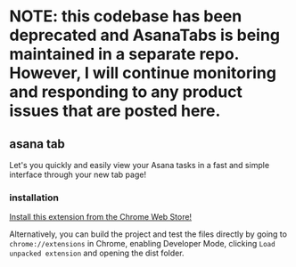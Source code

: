 # NOTE: this codebase has been deprecated and AsanaTabs is being maintained in a separate repo. However, I will continue monitoring and responding to any product issues that are posted here.


## asana tab
Let's you quickly and easily view your Asana tasks in a fast and simple interface through your new tab page!



### installation
[Install this extension from the Chrome Web Store!](https://chrome.google.com/webstore/detail/asana-tab/ldfaccjdcphlaodakclpiomadaakoobd)

Alternatively, you can build the project and test the files directly by going to `chrome://extensions` in Chrome, enabling Developer Mode, clicking `Load unpacked extension` and opening the dist folder.
